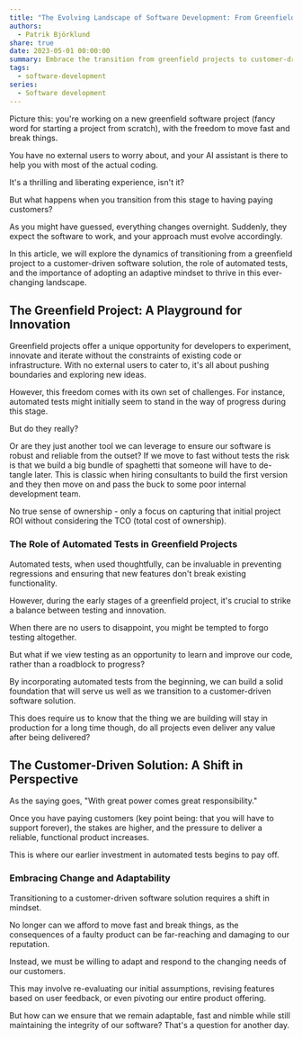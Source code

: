 ```yaml
---
title: "The Evolving Landscape of Software Development: From Greenfield Projects to Customer-Driven Solutions"
authors:
  - Patrik Björklund
share: true
date: 2023-05-01 00:00:00
summary: Embrace the transition from greenfield projects to customer-driven solutions in software development by balancing innovation, automated testing, and adaptability to deliver value and maintain customer satisfaction.
tags:
  - software-development
series:
  - Software development
---
```

Picture this: you're working on a new greenfield software project (fancy word for starting a project from scratch), with the freedom to move fast and break things. 

You have no external users to worry about, and your AI assistant is there to help you with most of the actual coding. 

It's a thrilling and liberating experience, isn't it? 

But what happens when you transition from this stage to having paying customers? 

As you might have guessed, everything changes overnight. Suddenly, they expect the software to work, and your approach must evolve accordingly.

In this article, we will explore the dynamics of transitioning from a greenfield project to a customer-driven software solution, the role of automated tests, and the importance of adopting an adaptive mindset to thrive in this ever-changing landscape.

## The Greenfield Project: A Playground for Innovation

Greenfield projects offer a unique opportunity for developers to experiment, innovate and iterate without the constraints of existing code or infrastructure. With no external users to cater to, it's all about pushing boundaries and exploring new ideas.

However, this freedom comes with its own set of challenges. For instance, automated tests might initially seem to stand in the way of progress during this stage. 

But do they really? 

Or are they just another tool we can leverage to ensure our software is robust and reliable from the outset? If we move to fast without tests the risk is that we build a big bundle of spaghetti that someone will have to de-tangle later. This is classic when hiring consultants to build the first version and they then move on and pass the buck to some poor internal development team. 

No true sense of ownership - only a focus on capturing that initial project ROI without considering the TCO (total cost of ownership).

### The Role of Automated Tests in Greenfield Projects

Automated tests, when used thoughtfully, can be invaluable in preventing regressions and ensuring that new features don't break existing functionality. 

However, during the early stages of a greenfield project, it's crucial to strike a balance between testing and innovation.

When there are no users to disappoint, you might be tempted to forgo testing altogether. 

But what if we view testing as an opportunity to learn and improve our code, rather than a roadblock to progress? 

By incorporating automated tests from the beginning, we can build a solid foundation that will serve us well as we transition to a customer-driven software solution. 

This does require us to know that the thing we are building will stay in production for a long time though, do all projects even deliver any value after being delivered?

## The Customer-Driven Solution: A Shift in Perspective

As the saying goes, "With great power comes great responsibility." 

Once you have paying customers (key point being: that you will have to support forever), the stakes are higher, and the pressure to deliver a reliable, functional product increases. 

This is where our earlier investment in automated tests begins to pay off.

### Embracing Change and Adaptability

Transitioning to a customer-driven software solution requires a shift in mindset. 

No longer can we afford to move fast and break things, as the consequences of a faulty product can be far-reaching and damaging to our reputation.

Instead, we must be willing to adapt and respond to the changing needs of our customers. 

This may involve re-evaluating our initial assumptions, revising features based on user feedback, or even pivoting our entire product offering.

But how can we ensure that we remain adaptable, fast and nimble while still maintaining the integrity of our software? That's a question for another day.